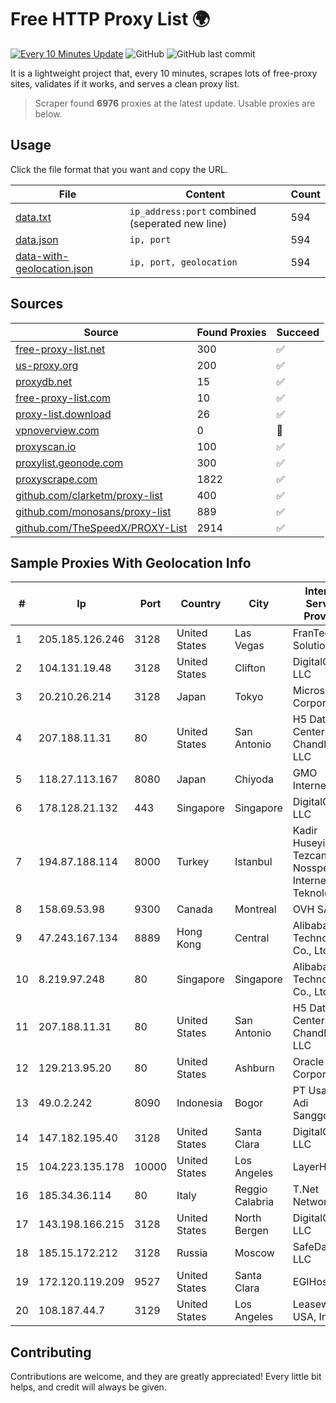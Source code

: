 
# Free HTTP Proxy List 🌍

[![Every 10 Minutes Update](https://github.com/mertguvencli/http-proxy-list/actions/workflows/main.yml/badge.svg?branch=main)](https://github.com/mertguvencli/http-proxy-list/actions/workflows/main.yml)
![GitHub](https://img.shields.io/github/license/mertguvencli/http-proxy-list)
![GitHub last commit](https://img.shields.io/github/last-commit/mertguvencli/http-proxy-list)

It is a lightweight project that, every 10 minutes, scrapes lots of free-proxy sites, validates if it works, and serves a clean proxy list.


> Scraper found **6976** proxies at the latest update. Usable proxies are below.

## Usage

Click the file format that you want and copy the URL.


|File|Content|Count|
|----|-------|-----|
|[data.txt](https://raw.githubusercontent.com/mertguvencli/http-proxy-list/main/proxy-list/data.txt)|`ip_address:port` combined (seperated new line)|594|
|[data.json](https://raw.githubusercontent.com/mertguvencli/http-proxy-list/main/proxy-list/data.json)|`ip, port`|594|
|[data-with-geolocation.json](https://raw.githubusercontent.com/mertguvencli/http-proxy-list/main/proxy-list/data-with-geolocation.json)|`ip, port, geolocation`|594|

## Sources

|Source|Found Proxies|Succeed|
|------|-------------|-------|
|[free-proxy-list.net](https://free-proxy-list.net)|300|✅|
|[us-proxy.org](https://www.us-proxy.org)|200|✅|
|[proxydb.net](http://proxydb.net)|15|✅|
|[free-proxy-list.com](https://free-proxy-list.com/?page=&port=&type%5B%5D=http&type%5B%5D=https&up_time=0&search=Search)|10|✅|
|[proxy-list.download](https://www.proxy-list.download/HTTP)|26|✅|
|[vpnoverview.com](https://vpnoverview.com/privacy/anonymous-browsing/free-proxy-servers)|0|🚫|
|[proxyscan.io](https://www.proxyscan.io)|100|✅|
|[proxylist.geonode.com](https://proxylist.geonode.com/api/proxy-list?limit=300&page=1&sort_by=lastChecked&sort_type=desc&protocols=http,https)|300|✅|
|[proxyscrape.com](https://api.proxyscrape.com/v2/?request=displayproxies&protocol=http&timeout=10000&country=all&ssl=all&anonymity=all)|1822|✅|
|[github.com/clarketm/proxy-list](https://raw.githubusercontent.com/clarketm/proxy-list/master/proxy-list-raw.txt)|400|✅|
|[github.com/monosans/proxy-list](https://raw.githubusercontent.com/monosans/proxy-list/main/proxies/http.txt)|889|✅|
|[github.com/TheSpeedX/PROXY-List](https://raw.githubusercontent.com/TheSpeedX/PROXY-List/master/http.txt)|2914|✅|


## Sample Proxies With Geolocation Info

|#|Ip|Port|Country|City|Internet Service Provider|
|-|--|----|-------|----|-------------------------|
|1|205.185.126.246|3128|United States|Las Vegas|FranTech Solutions|
|2|104.131.19.48|3128|United States|Clifton|DigitalOcean, LLC|
|3|20.210.26.214|3128|Japan|Tokyo|Microsoft Corporation|
|4|207.188.11.31|80|United States|San Antonio|H5 Data Centers - Chandler LLC|
|5|118.27.113.167|8080|Japan|Chiyoda|GMO Internet, Inc.|
|6|178.128.21.132|443|Singapore|Singapore|DigitalOcean, LLC|
|7|194.87.188.114|8000|Turkey|Istanbul|Kadir Huseyin Tezcan Nosspeed Internet Teknolojileri|
|8|158.69.53.98|9300|Canada|Montreal|OVH SAS|
|9|47.243.167.134|8889|Hong Kong|Central|Alibaba (US) Technology Co., Ltd.|
|10|8.219.97.248|80|Singapore|Singapore|Alibaba (US) Technology Co., Ltd.|
|11|207.188.11.31|80|United States|San Antonio|H5 Data Centers - Chandler LLC|
|12|129.213.95.20|80|United States|Ashburn|Oracle Corporation|
|13|49.0.2.242|8090|Indonesia|Bogor|PT Usaha Adi Sanggoro|
|14|147.182.195.40|3128|United States|Santa Clara|DigitalOcean, LLC|
|15|104.223.135.178|10000|United States|Los Angeles|LayerHost|
|16|185.34.36.114|80|Italy|Reggio Calabria|T.Net Network|
|17|143.198.166.215|3128|United States|North Bergen|DigitalOcean, LLC|
|18|185.15.172.212|3128|Russia|Moscow|SafeData LLC|
|19|172.120.119.209|9527|United States|Santa Clara|EGIHosting|
|20|108.187.44.7|3129|United States|Los Angeles|Leaseweb USA, Inc.|



## Contributing

Contributions are welcome, and they are greatly appreciated! Every
little bit helps, and credit will always be given.

